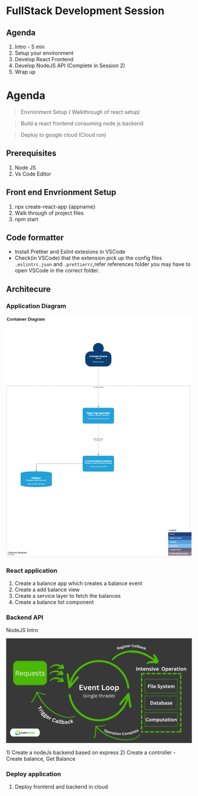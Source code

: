 # FullStack Development Session
## Agenda

1. Intro - 5 min
2. Setup your environment
3. Develop React Frontend
4. Develop NodeJS API (Complete in Session 2)
5. Wrap up


# Agenda
> Envrionment Setup ( Walkthrough of react setup)

> Build a react frontend consuming node js backend

> Deploy to google cloud (Cloud run)

## Prerequisites

1) Node JS
2) Vs Code Editor

## Front end Envrionment Setup
1) npx create-react-app {appname}
2) Walk through of project files
3) npm start

## Code formatter
* Install Prettier and Eslint extesions in VSCode
* Check(in VSCode) that the extension pick up the config files `.eslintrc.json` and `.prettierrc`,refer references folder you may have to open VSCode in the correct folder.


## Architecure

### Application Diagram

<p align="center">
<img src="Balance.drawio.png"/>
</p>

### React application

1) Create a balance app which creates a balance event
2) Create a add balance view
3) Create a service layer to fetch the balances
4) Create a balance list component

### Backend API
NodeJS Intro
<p>
  <img src="nodejs.png">
</p>
1) Create a nodeJs backend based on express
2) Create a controller - Create balance, Get Balance


### Deploy application

1) Deploy frontend and backend in cloud
